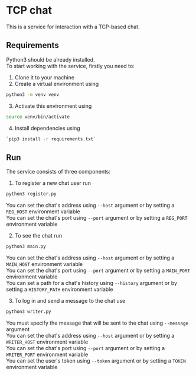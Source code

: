 # TCP chat

This is a service for interaction with a TCP-based chat.


## Requirements

Python3 should be already installed.  
To start working with the service, firstly you need to: 

1. Clone it to your machine
2. Create a virtual environment using

```bash 
python3 -m venv venv
```

3. Activate this environment using

```bash
source venv/bin/activate
```
4. Install dependencies using

```bash
`pip3 install -r requirements.txt`
```

## Run

The service consists of three components:

1. To register a new chat user run 
```bash
python3 register.py
```
You can set the chat's address using `--host` argument or by setting a `REG_HOST` environment variable  
You can set the chat's port using `--port` argument or by setting a `REG_PORT` environment variable

2. To see the chat run 
```bash
python3 main.py
```  
You can set the chat's address using `--host` argument or by setting a `MAIN_HOST` environment variable  
You can set the chat's port using `--port` argument or by setting a `MAIN_PORT` environment variable  
You can set a path for a chat's history using `--history` argument or by setting a `HISTORY_PATH` environment variable

3. To log in and send a message to the chat use 
```bash
python3 writer.py
```
You must specify the message that will be sent to the chat using `--message` argument  
You can set the chat's address using `--host` argument or by setting a `WRITER_HOST` environment variable  
You can set the chat's port using `--port` argument or by setting a `WRITER_PORT` environment variable  
You can set the user's token using `--token` argument or by setting a `TOKEN` environment variable
